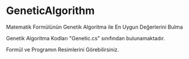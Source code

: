 # GeneticAlgorithm
Matematik Formülünün Genetik Algoritma ile En Uygun Değerlerini Bulma

Genetik Algoritma Kodları "Genetic.cs" sınıfından bulunamaktadır. 

Formül ve Programın Resimlerini Görebilirsiniz.
